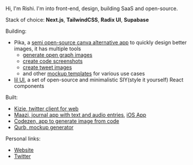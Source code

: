 Hi, I'm Rishi. I'm into front-end, design, building SaaS and open-source.

Stack of choice: **Next.js**, **TailwindCSS**, **Radix UI**, **Supabase**

Building:
- Pika, a [semi open-source canva alternative app](https://pika.style) to quickly design better images, it has multiple tools
  - [generate open graph images](https://pika.style/open-graph-generator)
  - [create code screenshots](https://pika.style/templates/web/code-image)
  - [create tweet images](https://pika.style/templates/web/tweet-image)
  - and other [mockup templates](https://pika.style/templates) for various use cases
- [lil UI](https://lil.rishimohan.me), a set of open-source and minimalistic SIY(style it yourself) React components

Built:
- [Kizie, twitter client for web](https://kizie.co)
- [Maazi, journal app with text and audio entries](https://maazi.vercel.app), [iOS App](https://apps.apple.com/us/app/maazi-personal-diary/id1535320472)
- [Codezen, app to generate image from code](https://codezen.rishimohan.me)
- [Qurb, mockup generator](https://qurb.rishimohan.me)

Personal links:
- [Website](https://rishimohan.me)
- [Twitter](https://twitter.com/thelifeofrishi)

